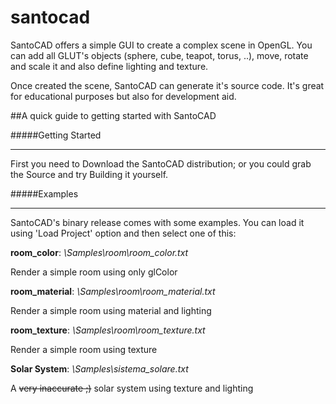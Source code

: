 # santocad
SantoCAD offers a simple GUI to create a complex scene in OpenGL. You can add all GLUT's objects (sphere, cube, teapot, torus, ..), move, rotate and scale it and also define lighting and texture.

Once created the scene, SantoCAD can generate it's source code. It's great for educational purposes but also for development aid.

##A quick guide to getting started with SantoCAD

#####Getting Started
***

First you need to Download the SantoCAD distribution; or you could grab the Source and try Building it yourself.

#####Examples
***

SantoCAD's binary release comes with some examples. You can load it using 'Load Project' option and then select one of this:


**room_color**:
 _\Samples\room\room_color.txt_ 

Render a simple room using only glColor
 
**room_material**: _\Samples\room\room_material.txt_

Render a simple room using material and lighting

**room_texture**: _\Samples\room\room_texture.txt_

Render a simple room using texture

**Solar System**: _\Samples\sistema_solare.txt_

A ~~very inaccurate ;)~~ solar system using texture and lighting


